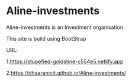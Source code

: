 # Aline-investments

Aline-investments is an Investment organisation

This site is build using BootStrap

URL:

1.https://stupefied-goldstine-c554e5.netlify.app

2.https://dhaaranicit.github.io/Aline-investments/
